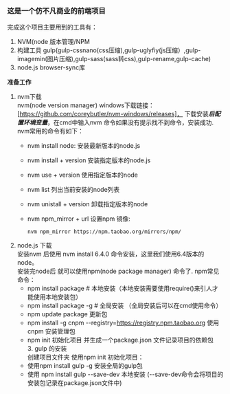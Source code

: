 ### 这是一个仿不凡商业的前端项目
完成这个项目主要用到的工具有：
   1. NVM(node 版本管理/NPM
   2. 构建工具 gulp(gulp-cssnano(css压缩),gulp-uglyfiy(js压缩）,gulp-imagemin(图片压缩),gulp-sass(sass转css),gulp-rename,gulp-cache)
   3. node.js browser-sync库
   
  **准备工作**
   1. nvm下载  
      nvm(node version manager) windows下载链接：[https://github.com/coreybutler/nvm-windows/releases]，
      下载安装***后配置环境变量***，在cmd中输入nvm 命令如果没有提示找不到命令，安装成功.
      nvm常用的命令有如下：
      * nvm install node: 安装最新版本的node.js
      * nvm install + version 安装指定版本的node.js
      * nvm use + version  使用指定版本的node
      * nvm list 列出当前安装的node列表
      * nvm unistall + version 卸载指定版本的node
      * nvm npm_mirror + url 设置npm 镜像:
      
         ``` 
         nvm npm_mirror https://npm.taobao.org/mirrors/npm/
         ```  
   2. node.js 下载  
      安装nvm 后使用 nvm install 6.4.0 命令安装，这里我们使用6.4版本的node。  
      安装完node后 就可以使用npm(node package manager) 命令了.
      npm常见命令：  
         * npm install package    \# 本地安装（本地安装需要使用require()来引人才能使用本地安装包）
         * npm install package -g \# 全局安装 （全局安装后可以在cmd使用命令）
         * npm update package 更新包
         * npm install -g cnpm --registry=https://registry.npm.taobao.org  使用cnpm 安装管理包 
         * npm init 初始化项目 并生成一个package.json 文件记录项目的依赖包  
    3. gulp 的安装  
       创建项目文件夹 使用npm init 初始化项目：
       * 使用npm install gulp -g 安装全局的gulp包  
       * 使用 npm install gulp --save-dev 本地安装 (--save-dev命令会将项目的安装包记录在package.json文件中)
       
      
       
